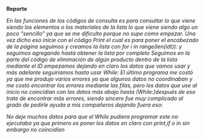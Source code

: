 **Reporte**

*En las funciones de los códigos de consulta es para consultar lo que viene
siendo los elementos o los materiales de la lista lo que viene siendo algo un
poco “sencillo” ya que se me dificulto porque no supe como empezar.
Una vez dicho eso inicie con el código Print el cual es para poner el
encabezado de la página seguimos y creamos la lista con for i in
range(len(idt)): y seguimos agregando hasta obtener la lista por completo
Seguimos en la parte del código de eliminación de algún producto dentro de la
lista mediante el ID empezamos dejando en claro los datos que vamos usar y
más adelante seguiríamos hasta usar While:
El último programa me costó ya que me produjo varios errores ya que algunos
datos no coordinaban y me costó encontrar los errores mediante las filas, pero
los datos que use al inicio no coincidian con los datos más abajo hasta
(While:)después de eso trate de encontrar más errores, siendo sincero fue muy
complicado al grado de pedirle ayuda a mis compañeros dejando fuera eso:*

*No deje muchos datos para que el While pudiera programar este no ejecutaba
ya que primero es poner los datos en claro con print,if o in sin embargo no
coincidían*
